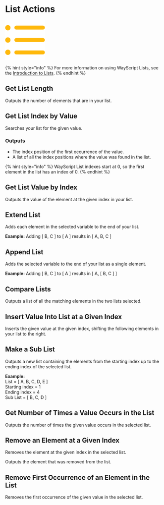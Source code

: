 # List Actions

![Perform common programming operations on lists.](../../.gitbook/assets/list_actions%20%281%29.png)

{% hint style="info" %}
For more information on using WayScript Lists, see the [Introduction to Lists](../../introduction/variables.md#lists).
{% endhint %}

## **Get List Length**

Outputs the number of elements that are in your list.

## **Get List Index by Value**

Searches your list for the given value.

### Outputs

* The index position of the first occurrence of the value. 
* A list of all the index positions where the value was found in the list.

{% hint style="info" %}
WayScript List indexes start at 0, so the first element in the list has an index of 0.
{% endhint %}

## **Get List Value by Index**

Outputs the value of the element at the given index in your list.

## **Extend List**

Adds each element in the selected variable to the end of your list.

**Example:** Adding \[ B, C \] to \[ A \] results in \[ A, B, C \]

## **Append List**

Adds the selected variable to the end of your list as a single element.

**Example:** Adding \[ B, C \] to \[ A \] results in \[ A, \[ B, C \] \]

## **Compare Lists**

Outputs a list of all the matching elements in the two lists selected.

## **Insert Value Into List at a Given Index**

Inserts the given value at the given index, shifting the following elements in your list to the right.

## **Make a Sub List**

Outputs a new list containing the elements from the starting index up to the ending index of the selected list.

**Example:**  
List = \[ A, B, C, D, E \]   
Starting index = 1   
Ending index = 4   
Sub List = \[ B, C, D \]

## **Get Number of Times a Value Occurs in the List**

Outputs the number of times the given value occurs in the selected list.

## **Remove an Element at a Given Index**

Removes the element at the given index in the selected list. 

Outputs the element that was removed from the list.

## **Remove First Occurrence of an Element in the List**

Removes the first occurrence of the given value in the selected list.

